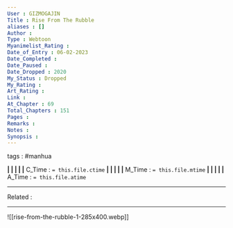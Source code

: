 ```yaml
---
User : GIZMOGAJIN
Title : Rise From The Rubble
aliases : []
Author : 
Type : Webtoon
Myanimelist_Rating : 
Date_of_Entry : 06-02-2023 
Date_Completed : 
Date_Paused : 
Date_Dropped : 2020
My_Status : Dropped
My_Rating : 
Art_Rating : 
Link : 
At_Chapter : 69
Total_Chapters : 151
Pages : 
Remarks : 
Notes : 
Synopsis : 
---
```

 tags : #manhua 

**|  |  |  |  |** C_Time : `= this.file.ctime` **|  |  |  |  |** M_Time : `= this.file.mtime` **|  |  |  |  |** A_Time : `= this.file.atime` 

---
Related : 

---
![[rise-from-the-rubble-1-285x400.webp]]
